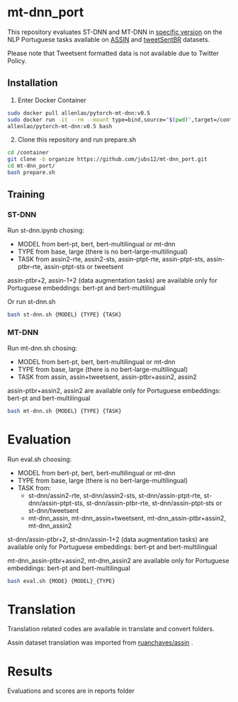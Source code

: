 # mt-dnn_port
This repository evaluates ST-DNN and MT-DNN in [specific version](https://github.com/namisan/mt-dnn/tree/60aa9dc4ec1a31532c3f5fb4305c325942c263ce "MT-DNN repository") on the NLP Portuguese tasks available on [ASSIN](http://nilc.icmc.usp.br/assin/ "ASSIN dataset") and  [tweetSentBR](https://bitbucket.org/HBrum/tweetsentbr/ "tweetSentBR repository") datasets. 

Please note that Tweetsent formatted data is not available due to Twitter Policy.

## Installation
1. Enter Docker Container
```bash
sudo docker pull allenlao/pytorch-mt-dnn:v0.5
sudo docker run -it --rm --mount type=bind,source="$(pwd)",target=/container \
allenlao/pytorch-mt-dnn:v0.5 bash
```

2. Clone this repository and run prepare.sh
```bash
cd /container
git clone -b organize https://github.com/jubs12/mt-dnn_port.git
cd mt-dnn_port/
bash prepare.sh
```

## Training

###  ST-DNN
Run st-dnn.ipynb chosing: 

- MODEL from bert-pt, bert, bert-multilingual or mt-dnn
- TYPE from base, large (there is no bert-large-multilingual)
- TASK from assin2-rte, assin2-sts, assin-ptpt-rte, assin-ptpt-sts, assin-ptbr-rte, assin-ptpt-sts or tweetsent

assin-ptbr+2, assin-1+2 (data augmentation tasks) are available only for Portuguese embeddings: bert-pt and bert-multilingual

Or run st-dnn.sh 

```bash
bash st-dnn.sh {MODEL} {TYPE} {TASK}
```

### MT-DNN
Run mt-dnn.sh chosing: 

- MODEL from bert-pt, bert, bert-multilingual or mt-dnn
- TYPE from base, large (there is no bert-large-multilingual)
- TASK from assin, assin+tweetsent, assin-ptbr+assin2, assin2

assin-ptbr+assin2, assin2 are available only for Portuguese embeddings: bert-pt and bert-multilingual

```bash
bash mt-dnn.sh {MODEL} {TYPE} {TASK}
```

# Evaluation
Run eval.sh choosing: 

- MODEL from bert-pt, bert, bert-multilingual or mt-dnn
- TYPE from base, large (there is no bert-large-multilingual)
- TASK from:
  - st-dnn/assin2-rte, st-dnn/assin2-sts, st-dnn/assin-ptpt-rte, st-dnn/assin-ptpt-sts, st-dnn/assin-ptbr-rte, st-dnn/assin-ptpt-sts or st-dnn/tweetsent
  - mt-dnn_assin, mt-dnn_assin+tweetsent, mt-dnn_assin-ptbr+assin2, mt-dnn_assin2

st-dnn/assin-ptbr+2, st-dnn/assin-1+2 (data augmentation tasks) are available only for Portuguese embeddings: bert-pt and bert-multilingual

mt-dnn_assin-ptbr+assin2, mt-dnn_assin2 are available only for Portuguese embeddings: bert-pt and bert-multilingual

```bash
bash eval.sh {MODE} {MODEL}_{TYPE}
```

# Translation

Translation related codes are available in translate and convert folders. 

Assin dataset translation was  imported from [ruanchaves/assin](https://github.com/ruanchaves/assin/blob/master/sources/dictionary.json) .

#  Results

Evaluations and scores are in reports folder
